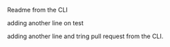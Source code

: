 Readme from the CLI

adding another line on test


adding another line and tring pull request from the CLI.
